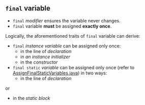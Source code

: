 ## `final` variable
* `final` *modifier* ensures the variable never changes.
* `final` variable **must** be assigned **exactly once**.

Logically, the aforementioned traits of `final` variable can derive:
* `final` *instance variable* can be assigned only once:
  * in the line of *declaration*
  * in *an instance initializer*
  * in the *constructor*
* `final static` *variable* can be assigned only once (refer to [AssignFinalStaticVariables.java](https://github.com/rxue/java8-perusharjoitus/blob/master/oca_ocp/src/main/java/ruixue/practice/ocakasi/keyword_final/AssignFinalStaticVariables.java)) in two ways:
  * in the line of *declaration*

or 

  * in the *static block*
   

 
